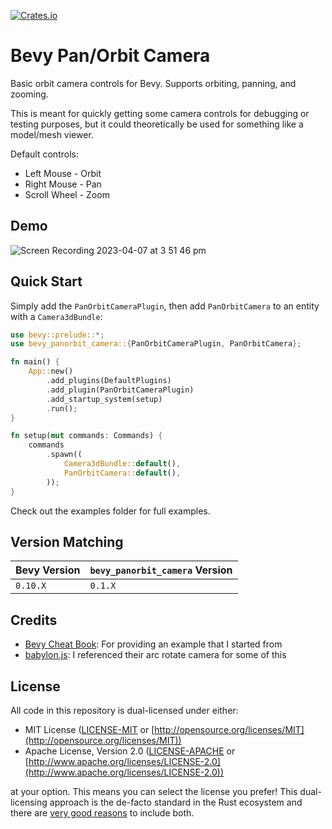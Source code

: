 [![Crates.io](https://img.shields.io/crates/v/bevy_panorbit_camera)](https://crates.io/crates/bevy_panorbit_camera)

# Bevy Pan/Orbit Camera

Basic orbit camera controls for Bevy. Supports orbiting, panning, and zooming.

This is meant for quickly getting some camera controls for debugging or testing purposes, but it could theoretically
be used for something like a model/mesh viewer.

Default controls:

- Left Mouse - Orbit
- Right Mouse - Pan
- Scroll Wheel - Zoom

## Demo

![Screen Recording 2023-04-07 at 3 51 46 pm](https://user-images.githubusercontent.com/7709415/230550277-b2d7441c-2307-4491-9270-a3a46ee96c8b.gif)

## Quick Start

Simply add the `PanOrbitCameraPlugin`, then add `PanOrbitCamera` to an entity
with a `Camera3dBundle`:

```rust
use bevy::prelude::*;
use bevy_panorbit_camera::{PanOrbitCameraPlugin, PanOrbitCamera};

fn main() {
    App::new()
        .add_plugins(DefaultPlugins)
        .add_plugin(PanOrbitCameraPlugin)
        .add_startup_system(setup)
        .run();
}

fn setup(mut commands: Commands) {
    commands
        .spawn((
            Camera3dBundle::default(),
            PanOrbitCamera::default(),
        ));
}
```

Check out the examples folder for full examples.

## Version Matching

| Bevy Version | `bevy_panorbit_camera` Version |
|--------------|--------------------------------|
| `0.10.X`     | `0.1.X`                        |

## Credits

- [Bevy Cheat Book](https://bevy-cheatbook.github.io): For providing an example that I started from
- [babylon.js](https://www.babylonjs.com): I referenced their arc rotate camera for some of this

## License

All code in this repository is dual-licensed under either:

* MIT License ([LICENSE-MIT](LICENSE-MIT) or [http://opensource.org/licenses/MIT](http://opensource.org/licenses/MIT))
* Apache License, Version 2.0 ([LICENSE-APACHE](LICENSE-APACHE)
  or [http://www.apache.org/licenses/LICENSE-2.0](http://www.apache.org/licenses/LICENSE-2.0))

at your option.
This means you can select the license you prefer!
This dual-licensing approach is the de-facto standard in the Rust ecosystem and there
are [very good reasons](https://github.com/bevyengine/bevy/issues/2373) to include both.
